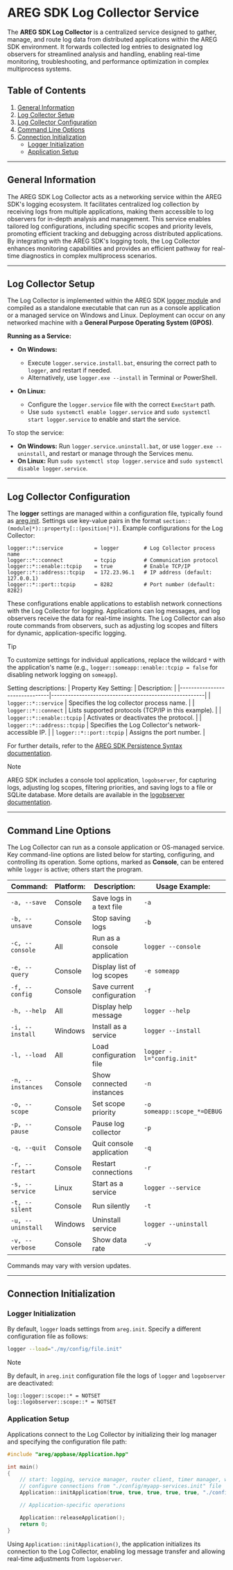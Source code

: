 # AREG SDK Log Collector Service

The **AREG SDK Log Collector** is a centralized service designed to gather, manage, and route log data from distributed applications within the AREG SDK environment. It forwards collected log entries to designated log observers for streamlined analysis and handling, enabling real-time monitoring, troubleshooting, and performance optimization in complex multiprocess systems.

## Table of Contents
1. [General Information](#general-information)
2. [Log Collector Setup](#log-collector-setup)
3. [Log Collector Configuration](#log-collector-configuration)
4. [Command Line Options](#command-line-options)
5. [Connection Initialization](#connection-initialization)
   - [Logger Initialization](#logger-initialization)
   - [Application Setup](#application-setup)

---

## General Information

The AREG SDK Log Collector acts as a networking service within the AREG SDK's logging ecosystem. It facilitates centralized log collection by receiving logs from multiple applications, making them accessible to log observers for in-depth analysis and management. This service enables tailored log configurations, including specific scopes and priority levels, promoting efficient tracking and debugging across distributed applications. By integrating with the AREG SDK's logging tools, the Log Collector enhances monitoring capabilities and provides an efficient pathway for real-time diagnostics in complex multiprocess scenarios.

---

## Log Collector Setup

The Log Collector is implemented within the AREG SDK [logger module](./../../framework/logger/) and compiled as a standalone executable that can run as a console application or a managed service on Windows and Linux. Deployment can occur on any networked machine with a **General Purpose Operating System (GPOS)**.

**Running as a Service:**

- **On Windows:**
  - Execute `logger.service.install.bat`, ensuring the correct path to `logger`, and restart if needed.
  - Alternatively, use `logger.exe --install` in Terminal or PowerShell.

- **On Linux:**
  - Configure the `logger.service` file with the correct `ExecStart` path.
  - Use `sudo systemctl enable logger.service` and `sudo systemctl start logger.service` to enable and start the service.

To stop the service:
- **On Windows:** Run `logger.service.uninstall.bat`, or use `logger.exe --uninstall`, and restart or manage through the Services menu.
- **On Linux:** Run `sudo systemctl stop logger.service` and `sudo systemctl disable logger.service`.

---

## Log Collector Configuration

The **logger** settings are managed within a configuration file, typically found as [areg.init](./../../framework/areg/resources/areg.init). Settings use key-value pairs in the format `section::(module|*)::property[::(position|*)]`. Example configurations for the Log Collector:

```plaintext
logger::*::service          = logger        # Log Collector process name
logger::*::connect          = tcpip         # Communication protocol
logger::*::enable::tcpip    = true          # Enable TCP/IP
logger::*::address::tcpip   = 172.23.96.1   # IP address (default: 127.0.0.1)
logger::*::port::tcpip      = 8282          # Port number (default: 8282)
```

These configurations enable applications to establish network connections with the Log Collector for logging. Applications can log messages, and log observers receive the data for real-time insights. The Log Collector can also route commands from observers, such as adjusting log scopes and filters for dynamic, application-specific logging.

> [!TIP]
> To customize settings for individual applications, replace the wildcard `*` with the application's name (e.g., `logger::someapp::enable::tcpip = false` for disabling network logging on `someapp`).

Setting descriptions:
|  Property Key Setting:        |   Description:                                        |
|-------------------------------|-------------------------------------------------------|
| `logger::*::service`          | Specifies the log collector process name.             |
| `logger::*::connect`          | Lists supported protocols (TCP/IP in this example).   |
| `logger::*::enable::tcpip`    | Activates or deactivates the protocol.                |
| `logger::*::address::tcpip`   | Specifies the Log Collector's network-accessible IP.  |
| `logger::*::port::tcpip`      | Assigns the port number.                              |

For further details, refer to the [AREG SDK Persistence Syntax documentation](./06a-persistence-syntax.md).

> [!NOTE]
> AREG SDK includes a console tool application, `logobserver`, for capturing logs, adjusting log scopes, filtering priorities, and saving logs to a file or SQLite database. More details are available in the [logobserver documentation](./04c-logobserver.md).

---

## Command Line Options

The Log Collector can run as a console application or OS-managed service. Key command-line options are listed below for starting, configuring, and controlling its operation. Some options, marked as **Console**, can be entered while `logger` is active; others start the program.

| Command:              | Platform: | Description:                  | Usage Example:                |
|-----------------------|-----------|-------------------------------|-------------------------------|
| `-a, --save`          | Console   | Save logs in a text file      | `-a`                          |
| `-b, --unsave`        | Console   | Stop saving logs              | `-b`                          |
| `-c, --console`       | All       | Run as a console application  | `logger --console`            |
| `-e, --query`         | Console   | Display list of log scopes    | `-e someapp`                  |
| `-f, --config`        | Console   | Save current configuration    | `-f`                          |
| `-h, --help`          | All       | Display help message          | `logger --help`               |
| `-i, --install`       | Windows   | Install as a service          | `logger --install`            |
| `-l, --load`          | All       | Load configuration file       | `logger -l="config.init"`     |
| `-n, --instances`     | Console   | Show connected instances      | `-n`                          |
| `-o, --scope`         | Console   | Set scope priority            | `-o someapp::scope_*=DEBUG`   |
| `-p, --pause`         | Console   | Pause log collector           | `-p`                          |
| `-q, --quit`          | Console   | Quit console application      | `-q`                          |
| `-r, --restart`       | Console   | Restart connections           | `-r`                          |
| `-s, --service`       | Linux     | Start as a service            | `logger --service`            |
| `-t, --silent`        | Console   | Run silently                  | `-t`                          |
| `-u, --uninstall`     | Windows   | Uninstall service             | `logger --uninstall`          |
| `-v, --verbose`       | Console   | Show data rate                | `-v`                          |

Commands may vary with version updates.

---

## Connection Initialization

### Logger Initialization

By default, `logger` loads settings from `areg.init`. Specify a different configuration file as follows:

```bash
logger --load="./my/config/file.init"
```

> [!NOTE]
> By default, in `areg.init` configuration file the logs of `logger` and `logobserver` are deactivated:
> ```plaintext
> log::logger::scope::* = NOTSET
> log::logobserver::scope::* = NOTSET
> ```

### Application Setup

Applications connect to the Log Collector by initializing their log manager and specifying the configuration file path:

```cpp
#include "areg/appbase/Application.hpp"

int main()
{
    // start: logging, service manager, router client, timer manager, watchdog manager
    // configure connections from "./config/myapp-services.init" file
    Application::initApplication(true, true, true, true, true, "./config/myapp-services.init", nullptr);

    // Application-specific operations

    Application::releaseApplication();
    return 0;
}
```

Using `Application::initApplication()`, the application initializes its connection to the Log Collector, enabling log message transfer and allowing real-time adjustments from `logobserver`.
